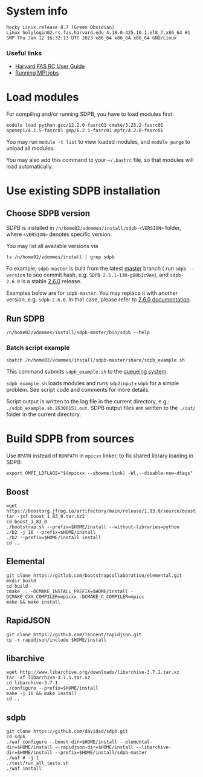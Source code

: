 # System info

    Rocky Linux release 8.7 (Green Obsidian)
    Linux holylogin02.rc.fas.harvard.edu 4.18.0-425.10.1.el8_7.x86_64 #1 SMP Thu Jan 12 16:32:13 UTC 2023 x86_64 x86_64 x86_64 GNU/Linux

### Useful links

- [Harvard FAS RC User Guide](https://docs.rc.fas.harvard.edu/)
- [Running MPI jobs](https://docs.rc.fas.harvard.edu/kb/running-jobs/)

# Load modules

For compiling and/or running SDPB, you have to load modules first:

    module load python gcc/12.2.0-fasrc01 cmake/3.25.2-fasrc01 openmpi/4.1.5-fasrc01 gmp/6.2.1-fasrc01 mpfr/4.2.0-fasrc01

You may run `module -t list` to view loaded modules,
and `module purge` to unload all modules.

You may also add this command to your `~/.bashrc` file, so that modules will load automatically.

# Use existing SDPB installation

## Choose SDPB version

SDPB is installed in `/n/home02/vdommes/install/sdpb-<VERSION>` folder,
where `<VERSION>` denotes specific version.

You may list all available versions via

    ls /n/home02/vdommes/install | grep sdpb

Fo example, `sdpb-master` is built from the latest [master](https://github.com/davidsd/sdpb/tree/master) branch (
run `sdpb --version` to see commit hash, e.g. `SDPB 2.5.1-130-g88b1c9ae`),
and `sdpb-2.6.0` is a stable [2.6.0](https://github.com/davidsd/sdpb/releases/tag/2.6.0) release.

Examples below are for `sdpb-master`.
You may replace it with another version, e.g. `sdpb-2.6.0`.
In that case, please refer
to [2.6.0 documentation](https://github.com/davidsd/sdpb/blob/2.6.0/docs/site_installs/Harvard.md).

## Run SDPB

    /n/home02/vdommes/install/sdpb-master/bin/sdpb --help

### Batch script example

    sbatch /n/home02/vdommes/install/sdpb-master/share/sdpb_example.sh

This command submits `sdpb_example.sh` to
the [queueing system](https://docs.rc.fas.harvard.edu/kb/running-jobs/).

`sdpb_example.sh` loads modules and runs `sdp2input`+`sdpb` for a simple problem.
See script code and comments for more details.

Script output is written to the log file in the current directory, e.g.:
`./sdpb_example.sh.26306151.out`.
SDPB output files are written to the `./out/` folder in the current directory.

# Build SDPB from sources

Use `RPATH` instead of `RUNPATH` in `mpicxx` linker, to fix shared library loading in SDPB:

    export OMPI_LDFLAGS="$(mpicxx --showme:link) -Wl,--disable-new-dtags"

## Boost

    wget https://boostorg.jfrog.io/artifactory/main/release/1.83.0/source/boost_1_83_0.tar.bz2
    tar -jxf boost_1_83_0.tar.bz2
    cd boost_1_83_0
    ./bootstrap.sh --prefix=$HOME/install --without-libraries=python
    ./b2 -j 16 --prefix=$HOME/install
    ./b2 --prefix=$HOME/install install
    cd ..

## Elemental

    git clone https://gitlab.com/bootstrapcollaboration/elemental.git
    mkdir build
    cd build
    cmake .. -DCMAKE_INSTALL_PREFIX=$HOME/install -DCMAKE_CXX_COMPILER=mpicxx -DCMAKE_C_COMPILER=mpicc
    make && make install

## RapidJSON

    git clone https://github.com/Tencent/rapidjson.git
    cp -r rapidjson/include $HOME/install

## libarchive

    wget http://www.libarchive.org/downloads/libarchive-3.7.1.tar.xz
    tar -xf libarchive-3.7.1.tar.xz
    cd libarchive-3.7.1
    ./configure --prefix=$HOME/install
    make -j 16 && make install
    cd ..

## sdpb

    git clone https://github.com/davidsd/sdpb.git
    cd sdpb
    ./waf configure --boost-dir=$HOME/install --elemental-dir=$HOME/install --rapidjson-dir=$HOME/install --libarchive-dir=$HOME/install --prefix=$HOME/install/sdpb-master
    ./waf # -j 1
    ./test/run_all_tests.sh
    ./waf install
